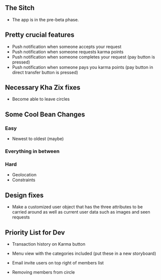 ## The Sitch ##
* The app is in the pre-beta phase. 

## Pretty crucial features ##
* Push notification when someone accepts your request
* Push notification when someone requests karma points
* Push notification when someone completes your request (pay button is pressed)
* Push notification when someone pays you karma points (pay button in direct transfer button is pressed)

## Necessary Kha Zix fixes ##
* Become able to leave circles

## Some Cool Bean Changes ##
### Easy ###
* Newest to oldest (maybe)

### Everything in between ###

### Hard ###
* Geolocation
* Constraints

## Design fixes ##
* Make a customized user object that has the three attributes to be carried around as well as current user data such as images and seen requests

## Priority List for Dev ##
* Transaction history on Karma button
* Menu view with the categories included (put these in a new storyboard)

* Email invite users on top right of members list
* Removing members from circle

